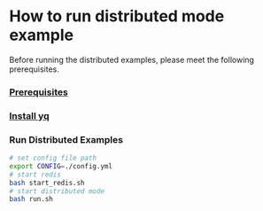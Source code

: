 # How to run distributed mode example

Before running the distributed examples, please meet the following prerequisites.
### [Prerequisites](https://github.com/microsoft/maro)

### [Install yq](https://mikefarah.gitbook.io/yq/)

### Run Distributed Examples

```sh
# set config file path
export CONFIG=./config.yml
# start redis
bash start_redis.sh
# start distributed mode
bash run.sh
```

